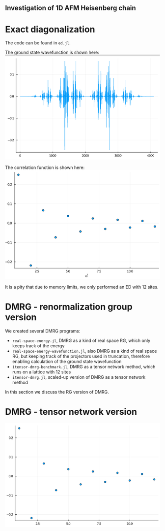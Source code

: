 Investigation of 1D AFM Heisenberg chain
------

# Exact diagonalization

The code can be found in `ed.jl`. 

The ground state wavefunction is shown here:
![The ground state wavefunction](ed-groundstate-wavefunction.PNG)

The correlation function is shown here:
![The correlation function](correlation-function-ed.PNG)

It is a pity that due to memory limits, we only performed an ED with 12 sites.

# DMRG - renormalization group version

We created several DMRG programs:
- `real-space-energy.jl`, DMRG as a kind of real space RG, which only keeps track of the energy
- `real-space-energy-wavefunction.jl`, also DMRG as a kind of real space RG, but keeping track of 
  the projectors used in truncation, therefore enabling calculation of the ground state wavefunction
- `itensor-dmrg-benchmark.jl`, DMRG as a tensor network method, which runs on a lattice with 12 sites
- `itensor-dmrg.jl`, scaled-up version of DMRG as a tensor network method

In this section we discuss the RG version of DMRG.



# DMRG - tensor network version

![The correlation function](correlation-function-tn-dmrg.PNG)